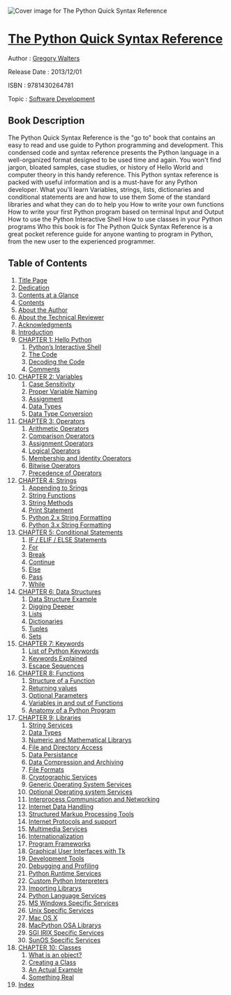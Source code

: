 ![Cover image for The Python Quick Syntax Reference](https://imgdetail.ebookreading.net/cover/cover/software_development/EB9781430264781.jpg)

[The Python Quick Syntax Reference](https://ebookreading.net/view/book/The+Python+Quick+Syntax+Reference-EB9781430264781_1.html "The Python Quick Syntax Reference")
====================================================================================================================

Author : [Gregory Walters](https://ebookreading.net/search/author/Gregory+Walters)

Release Date : 2013/12/01

ISBN : 9781430264781

Topic : [Software Development](https://ebookreading.net/search/category/software-development)

Book Description
-----------------

The Python Quick Syntax Reference is the "go to" book that contains an easy to read and use guide to Python programming and development. This condensed code and syntax reference presents the Python language in a well-organized format designed to be used time and again.
You won't find jargon, bloated samples, case studies, or history of Hello World and computer theory in this handy reference. This Python syntax reference is packed with useful information and is a must-have for any Python developer.
What you'll learn
Variables, strings, lists, dictionaries and conditional statements are and how to use them
Some of the standard libraries and what they can do to help you
How to write your own functions
How to write your first Python program based on terminal Input and Output
How to use the Python Interactive Shell
How to use classes in your Python programs
Who this book is for
The Python Quick Syntax Reference is a great pocket reference guide for anyone wanting to program in Python, from the new user to the experienced programmer.
              
Table of Contents
-----------------

1. [Title Page](https://ebookreading.net/view/book/The+Python+Quick+Syntax+Reference-EB9781430264781_2.html)
1. [Dedication](https://ebookreading.net/view/book/The+Python+Quick+Syntax+Reference-EB9781430264781_4.html)
1. [Contents at a Glance](https://ebookreading.net/view/book/The+Python+Quick+Syntax+Reference-EB9781430264781_5.html)
1. [Contents](https://ebookreading.net/view/book/The+Python+Quick+Syntax+Reference-EB9781430264781_6.html)
1. [About the Author](https://ebookreading.net/view/book/The+Python+Quick+Syntax+Reference-EB9781430264781_7.html)
1. [About the Technical Reviewer](https://ebookreading.net/view/book/The+Python+Quick+Syntax+Reference-EB9781430264781_8.html)
1. [Acknowledgments](https://ebookreading.net/view/book/The+Python+Quick+Syntax+Reference-EB9781430264781_9.html)
1. [Introduction](https://ebookreading.net/view/book/The+Python+Quick+Syntax+Reference-EB9781430264781_10.html)
1. [CHAPTER 1: Hello Python](https://ebookreading.net/view/book/The+Python+Quick+Syntax+Reference-EB9781430264781_11.html)
    1. [Python’s Interactive Shell](https://ebookreading.net/view/book/The+Python+Quick+Syntax+Reference-EB9781430264781_11.html#Sec1)
    1. [The Code](https://ebookreading.net/view/book/The+Python+Quick+Syntax+Reference-EB9781430264781_11.html#Sec4)
    1. [Decoding the Code](https://ebookreading.net/view/book/The+Python+Quick+Syntax+Reference-EB9781430264781_11.html#Sec5)
    1. [Comments](https://ebookreading.net/view/book/The+Python+Quick+Syntax+Reference-EB9781430264781_11.html#Sec6)
1. [CHAPTER 2: Variables](https://ebookreading.net/view/book/The+Python+Quick+Syntax+Reference-EB9781430264781_12.html)
    1. [Case Sensitivity](https://ebookreading.net/view/book/The+Python+Quick+Syntax+Reference-EB9781430264781_12.html#Sec1)
    1. [Proper Variable Naming](https://ebookreading.net/view/book/The+Python+Quick+Syntax+Reference-EB9781430264781_12.html#Sec2)
    1. [Assignment](https://ebookreading.net/view/book/The+Python+Quick+Syntax+Reference-EB9781430264781_12.html#Sec3)
    1. [Data Types](https://ebookreading.net/view/book/The+Python+Quick+Syntax+Reference-EB9781430264781_12.html#Sec4)
    1. [Data Type Conversion](https://ebookreading.net/view/book/The+Python+Quick+Syntax+Reference-EB9781430264781_12.html#Sec10)
1. [CHAPTER 3: Operators](https://ebookreading.net/view/book/The+Python+Quick+Syntax+Reference-EB9781430264781_13.html)
    1. [Arithmetic Operators](https://ebookreading.net/view/book/The+Python+Quick+Syntax+Reference-EB9781430264781_13.html#Sec1)
    1. [Comparison Operators](https://ebookreading.net/view/book/The+Python+Quick+Syntax+Reference-EB9781430264781_13.html#Sec9)
    1. [Assignment Operators](https://ebookreading.net/view/book/The+Python+Quick+Syntax+Reference-EB9781430264781_13.html#Sec18)
    1. [Logical Operators](https://ebookreading.net/view/book/The+Python+Quick+Syntax+Reference-EB9781430264781_13.html#Sec27)
    1. [Membership and Identity Operators](https://ebookreading.net/view/book/The+Python+Quick+Syntax+Reference-EB9781430264781_13.html#Sec31)
    1. [Bitwise Operators](https://ebookreading.net/view/book/The+Python+Quick+Syntax+Reference-EB9781430264781_13.html#Sec36)
    1. [Precedence of Operators](https://ebookreading.net/view/book/The+Python+Quick+Syntax+Reference-EB9781430264781_13.html#Sec43)
1. [CHAPTER 4: Strings](https://ebookreading.net/view/book/The+Python+Quick+Syntax+Reference-EB9781430264781_14.html)
    1. [Appending to Srings](https://ebookreading.net/view/book/The+Python+Quick+Syntax+Reference-EB9781430264781_14.html#Sec1)
    1. [String Functions](https://ebookreading.net/view/book/The+Python+Quick+Syntax+Reference-EB9781430264781_14.html#Sec2)
    1. [String Methods](https://ebookreading.net/view/book/The+Python+Quick+Syntax+Reference-EB9781430264781_14.html#Sec12)
    1. [Print Statement](https://ebookreading.net/view/book/The+Python+Quick+Syntax+Reference-EB9781430264781_14.html#Sec57)
    1. [Python 2.x String Formatting](https://ebookreading.net/view/book/The+Python+Quick+Syntax+Reference-EB9781430264781_14.html#Sec58)
    1. [Python 3.x String Formatting](https://ebookreading.net/view/book/The+Python+Quick+Syntax+Reference-EB9781430264781_14.html#Sec59)
1. [CHAPTER 5: Conditional Statements](https://ebookreading.net/view/book/The+Python+Quick+Syntax+Reference-EB9781430264781_15.html)
    1. [IF / ELIF / ELSE Statements](https://ebookreading.net/view/book/The+Python+Quick+Syntax+Reference-EB9781430264781_15.html#Sec1)
    1. [For](https://ebookreading.net/view/book/The+Python+Quick+Syntax+Reference-EB9781430264781_15.html#Sec2)
    1. [Break](https://ebookreading.net/view/book/The+Python+Quick+Syntax+Reference-EB9781430264781_15.html#Sec3)
    1. [Continue](https://ebookreading.net/view/book/The+Python+Quick+Syntax+Reference-EB9781430264781_15.html#Sec4)
    1. [Else](https://ebookreading.net/view/book/The+Python+Quick+Syntax+Reference-EB9781430264781_15.html#Sec5)
    1. [Pass](https://ebookreading.net/view/book/The+Python+Quick+Syntax+Reference-EB9781430264781_15.html#Sec6)
    1. [While](https://ebookreading.net/view/book/The+Python+Quick+Syntax+Reference-EB9781430264781_15.html#Sec7)
1. [CHAPTER 6: Data Structures](https://ebookreading.net/view/book/The+Python+Quick+Syntax+Reference-EB9781430264781_16.html)
    1. [Data Structure Example](https://ebookreading.net/view/book/The+Python+Quick+Syntax+Reference-EB9781430264781_16.html#Sec1)
    1. [Digging Deeper](https://ebookreading.net/view/book/The+Python+Quick+Syntax+Reference-EB9781430264781_16.html#Sec2)
    1. [Lists](https://ebookreading.net/view/book/The+Python+Quick+Syntax+Reference-EB9781430264781_16.html#Sec3)
    1. [Dictionaries](https://ebookreading.net/view/book/The+Python+Quick+Syntax+Reference-EB9781430264781_16.html#Sec24)
    1. [Tuples](https://ebookreading.net/view/book/The+Python+Quick+Syntax+Reference-EB9781430264781_16.html#Sec39)
    1. [Sets ](https://ebookreading.net/view/book/The+Python+Quick+Syntax+Reference-EB9781430264781_16.html#Sec40)
1. [CHAPTER 7: Keywords](https://ebookreading.net/view/book/The+Python+Quick+Syntax+Reference-EB9781430264781_17.html)
    1. [List of Python Keywords](https://ebookreading.net/view/book/The+Python+Quick+Syntax+Reference-EB9781430264781_17.html#Sec1)
    1. [Keywords Explained](https://ebookreading.net/view/book/The+Python+Quick+Syntax+Reference-EB9781430264781_17.html#Sec2)
    1. [Escape Sequences](https://ebookreading.net/view/book/The+Python+Quick+Syntax+Reference-EB9781430264781_17.html#Sec73)
1. [CHAPTER 8: Functions](https://ebookreading.net/view/book/The+Python+Quick+Syntax+Reference-EB9781430264781_18.html)
    1. [Structure of a Function](https://ebookreading.net/view/book/The+Python+Quick+Syntax+Reference-EB9781430264781_18.html#Sec1)
    1. [Returning values](https://ebookreading.net/view/book/The+Python+Quick+Syntax+Reference-EB9781430264781_18.html#Sec2)
    1. [Optional Parameters](https://ebookreading.net/view/book/The+Python+Quick+Syntax+Reference-EB9781430264781_18.html#Sec3)
    1. [Variables in and out of Functions](https://ebookreading.net/view/book/The+Python+Quick+Syntax+Reference-EB9781430264781_18.html#Sec4)
    1. [Anatomy of a Python Program](https://ebookreading.net/view/book/The+Python+Quick+Syntax+Reference-EB9781430264781_18.html#Sec12)
1. [CHAPTER 9: Libraries](https://ebookreading.net/view/book/The+Python+Quick+Syntax+Reference-EB9781430264781_19.html)
    1. [String Services](https://ebookreading.net/view/book/The+Python+Quick+Syntax+Reference-EB9781430264781_19.html#Sec1)
    1. [Data Types](https://ebookreading.net/view/book/The+Python+Quick+Syntax+Reference-EB9781430264781_19.html#Sec5)
    1. [Numeric and Mathematical Librarys](https://ebookreading.net/view/book/The+Python+Quick+Syntax+Reference-EB9781430264781_19.html#Sec9)
    1. [File and Directory Access](https://ebookreading.net/view/book/The+Python+Quick+Syntax+Reference-EB9781430264781_19.html#Sec14)
    1. [Data Persistance](https://ebookreading.net/view/book/The+Python+Quick+Syntax+Reference-EB9781430264781_19.html#Sec17)
    1. [Data Compression and Archiving](https://ebookreading.net/view/book/The+Python+Quick+Syntax+Reference-EB9781430264781_19.html#Sec21)
    1. [File Formats](https://ebookreading.net/view/book/The+Python+Quick+Syntax+Reference-EB9781430264781_19.html#Sec26)
    1. [Cryptographic Services](https://ebookreading.net/view/book/The+Python+Quick+Syntax+Reference-EB9781430264781_19.html#Sec29)
    1. [Generic Operating System Services](https://ebookreading.net/view/book/The+Python+Quick+Syntax+Reference-EB9781430264781_19.html#Sec33)
    1. [Optional Operating system Services](https://ebookreading.net/view/book/The+Python+Quick+Syntax+Reference-EB9781430264781_19.html#Sec40)
    1. [Interprocess Communication and Networking](https://ebookreading.net/view/book/The+Python+Quick+Syntax+Reference-EB9781430264781_19.html#Sec44)
    1. [Internet Data Handling](https://ebookreading.net/view/book/The+Python+Quick+Syntax+Reference-EB9781430264781_19.html#Sec48)
    1. [Structured Markup Processing Tools](https://ebookreading.net/view/book/The+Python+Quick+Syntax+Reference-EB9781430264781_19.html#Sec52)
    1. [Internet Protocols and support](https://ebookreading.net/view/book/The+Python+Quick+Syntax+Reference-EB9781430264781_19.html#Sec58)
    1. [Multimedia Services](https://ebookreading.net/view/book/The+Python+Quick+Syntax+Reference-EB9781430264781_19.html#Sec64)
    1. [Internationalization](https://ebookreading.net/view/book/The+Python+Quick+Syntax+Reference-EB9781430264781_19.html#Sec67)
    1. [Program Frameworks](https://ebookreading.net/view/book/The+Python+Quick+Syntax+Reference-EB9781430264781_19.html#Sec70)
    1. [Graphical User Interfaces with Tk](https://ebookreading.net/view/book/The+Python+Quick+Syntax+Reference-EB9781430264781_19.html#Sec73)
    1. [Development Tools](https://ebookreading.net/view/book/The+Python+Quick+Syntax+Reference-EB9781430264781_19.html#Sec77)
    1. [Debugging and Profiling](https://ebookreading.net/view/book/The+Python+Quick+Syntax+Reference-EB9781430264781_19.html#Sec81)
    1. [Python Runtime Services](https://ebookreading.net/view/book/The+Python+Quick+Syntax+Reference-EB9781430264781_19.html#Sec86)
    1. [Custom Python Interpreters](https://ebookreading.net/view/book/The+Python+Quick+Syntax+Reference-EB9781430264781_19.html#Sec89)
    1. [Importing Librarys](https://ebookreading.net/view/book/The+Python+Quick+Syntax+Reference-EB9781430264781_19.html#Sec92)
    1. [Python Language Services](https://ebookreading.net/view/book/The+Python+Quick+Syntax+Reference-EB9781430264781_19.html#Sec95)
    1. [MS Windows Specific Services](https://ebookreading.net/view/book/The+Python+Quick+Syntax+Reference-EB9781430264781_19.html#Sec98)
    1. [Unix Specific Services](https://ebookreading.net/view/book/The+Python+Quick+Syntax+Reference-EB9781430264781_19.html#Sec102)
    1. [Mac OS X](https://ebookreading.net/view/book/The+Python+Quick+Syntax+Reference-EB9781430264781_19.html#Sec106)
    1. [MacPython OSA Librarys](https://ebookreading.net/view/book/The+Python+Quick+Syntax+Reference-EB9781430264781_19.html#Sec109)
    1. [SGI IRIX Specific Services](https://ebookreading.net/view/book/The+Python+Quick+Syntax+Reference-EB9781430264781_19.html#Sec112)
    1. [SunOS Specific Services](https://ebookreading.net/view/book/The+Python+Quick+Syntax+Reference-EB9781430264781_19.html#Sec115)
1. [CHAPTER 10: Classes](https://ebookreading.net/view/book/The+Python+Quick+Syntax+Reference-EB9781430264781_20.html)
    1. [What is an object?](https://ebookreading.net/view/book/The+Python+Quick+Syntax+Reference-EB9781430264781_20.html#Sec1)
    1. [Creating a Class](https://ebookreading.net/view/book/The+Python+Quick+Syntax+Reference-EB9781430264781_20.html#Sec2)
    1. [An Actual Example](https://ebookreading.net/view/book/The+Python+Quick+Syntax+Reference-EB9781430264781_20.html#Sec3)
    1. [Something Real](https://ebookreading.net/view/book/The+Python+Quick+Syntax+Reference-EB9781430264781_20.html#Sec7)
1. [Index](https://ebookreading.net/view/book/The+Python+Quick+Syntax+Reference-EB9781430264781_21.html)
